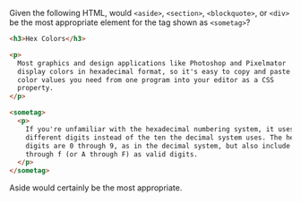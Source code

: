 Given the following HTML, would `<aside>`, `<section>`, `<blockquote>`, or
`<div>` be the most appropriate element for the tag shown as `<sometag>`?

```html
<h3>Hex Colors</h3>

<p>
  Most graphics and design applications like Photoshop and Pixelmator
  display colors in hexadecimal format, so it's easy to copy and paste
  color values you need from one program into your editor as a CSS
  property.
</p>

<sometag>
  <p>
    If you're unfamiliar with the hexadecimal numbering system, it uses 16
    different digits instead of the ten the decimal system uses. The hex
    digits are 0 through 9, as in the decimal system, but also include a
    through f (or A through F) as valid digits.
  </p>
</sometag>
```

Aside would certainly be the most appropriate.
